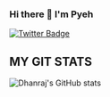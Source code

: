 ### Hi there 👋 I'm Pyeh

[![Twitter Badge](https://img.shields.io/badge/-Pyeh-blue?style=plastic-square&logo=twitter&logoColor=white&link=https://www.twitter.com/codingpotter)](https://www.twitter.com/DevPyeh)

## MY GIT STATS
![Dhanraj's GitHub stats](https://github-readme-stats.vercel.app/api?username=Pyeh&bg_color=30,e96443,904e95&title_color=fff&text_color=fff)
